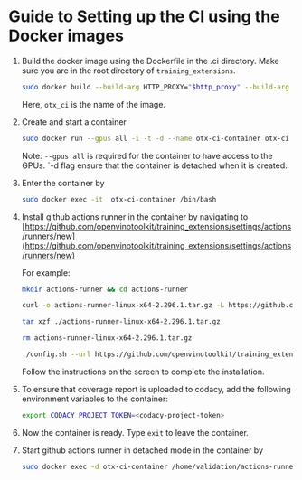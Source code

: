 # Guide to Setting up the CI using the Docker images

1. Build the docker image using the Dockerfile in the .ci directory.
   Make sure you are in the root directory of `training_extensions`.

   ```bash
   sudo docker build --build-arg HTTP_PROXY="$http_proxy" --build-arg HTTPS_PROXY="$https_proxy" --build-arg NO_PROXY="$no_proxy" . -t otx-ci -f .ci/Dockerfile
   ```

   Here, `otx_ci` is the name of the image.

1. Create and start a container

   ```bash
   sudo docker run --gpus all -i -t -d --name otx-ci-container otx-ci
   ```

   Note: `--gpus all` is required for the container to have access to the GPUs.
   `-d flag ensure that the container is detached when it is created.

1. Enter the container by

   ```bash
   sudo docker exec -it  otx-ci-container /bin/bash
   ```

1. Install github actions runner in the container by navigating to [https://github.com/openvinotoolkit/training_extensions/settings/actions/runners/new](https://github.com/openvinotoolkit/training_extensions/settings/actions/runners/new)

   For example:

   ```bash
   mkdir actions-runner && cd actions-runner

   curl -o actions-runner-linux-x64-2.296.1.tar.gz -L https://github.com/actions/runner/releases/download/v2.296.1/actions-runner-linux-x64-2.296.1.tar.gz

   tar xzf ./actions-runner-linux-x64-2.296.1.tar.gz

   rm actions-runner-linux-x64-2.296.1.tar.gz

   ./config.sh --url https://github.com/openvinotoolkit/training_extensions --token <enter-your-token-here>
   ```

   Follow the instructions on the screen to complete the installation.

1. To ensure that coverage report is uploaded to codacy, add the following environment variables to the container:

   ```bash
   export CODACY_PROJECT_TOKEN=<codacy-project-token>
   ```

1. Now the container is ready. Type `exit` to leave the container.

1. Start github actions runner in detached mode in the container by

   ```bash
   sudo docker exec -d otx-ci-container /home/validation/actions-runner/run.sh
   ```
